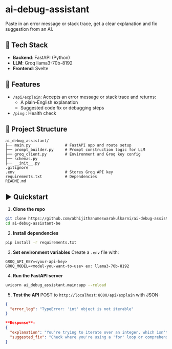 # ai-debug-assistant

Paste in an error message or stack trace, get a clear explanation and fix suggestion from an AI.

## 🔧 Tech Stack
- **Backend**: FastAPI (Python)
- **LLM**: Groq llama3-70b-8192
- **Frontend**: Svelte

## 🚀 Features
- `/api/explain`: Accepts an error message or stack trace and returns:
  - A plain-English explanation
  - Suggested code fix or debugging steps
- `/ping` : Health check

## 📂 Project Structure
```
ai_debug_assistant/
├── main.py               # FastAPI app and route setup
├── prompt_builder.py     # Prompt construction logic for LLM
├── groq_client.py        # Environment and Groq key config
├── schemas.py
├── __init__.py
.gitignore
.env                      # Stores Groq API key
requirements.txt          # Dependencies
README.md
```

## ▶️ Quickstart
1. **Clone the repo**
```bash
git clone https://github.com/abhijithanumeswarakulkarni/ai-debug-assistant-be.git
cd ai-debug-assistant-be
```

2. **Install dependencies**
```bash
pip install -r requirements.txt
```

3. **Set environment variables**
Create a `.env` file with:
```
GROQ_API_KEY=<your-api-key>
GROQ_MODEL=<model-you-want-to-use> ex: llama3-70b-8192
```

4. **Run the FastAPI server**
```bash
uvicorn ai_debug_assistant.main:app --reload
```

5. **Test the API**
POST to `http://localhost:8000/api/explain` with JSON:
```json
{
  "error_log": "TypeError: 'int' object is not iterable"
}

**Response**:
{
  "explanation": "You're trying to iterate over an integer, which isn't iterable.",
  "suggested_fix": "Check where you're using a 'for' loop or comprehension and make sure the value is a list or iterable."
}
```
